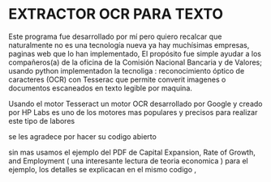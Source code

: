 # EXTRACTOR OCR PARA TEXTO 


Este programa fue desarrollado por mí pero quiero recalcar que naturalmente no es una tecnología nueva  ya hay muchísimas empresas, paginas  web que lo han implementado, El propósito fue simple ayudar a los compañeros(a) de la oficina de la Comisión Nacional Bancaria y de Valores;  usando python implementadon la tecnoliga : reconocimiento óptico de caracteres (OCR) con Tesserac que permite converit imagenes o documentos escaneados en texto legible por maquina.

Usando el motor Tesseract un motor OCR desarrollado por Google y creado por HP Labs es uno de los motores mas populares y precisos para realizar este tipo de labores

se les agradece por hacer su codigo abierto 

sin mas usamos el ejemplo del PDF de Capital Expansion, Rate of Growth, and Employment ( una interesante lectura de teoria economica ) para el ejemplo, los detalles se explicacan en el mismo codigo ,
